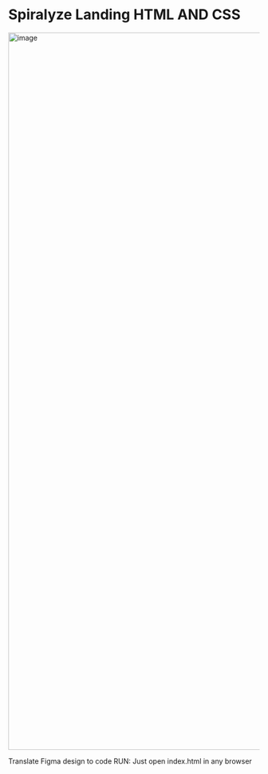 # Spiralyze Landing HTML AND CSS
<img width="1440" alt="image" src="https://user-images.githubusercontent.com/16512806/198674518-9e3438bf-b8ea-4bd4-baf1-9d6bf2375958.png">

Translate Figma design to code
RUN: Just open index.html in any browser
